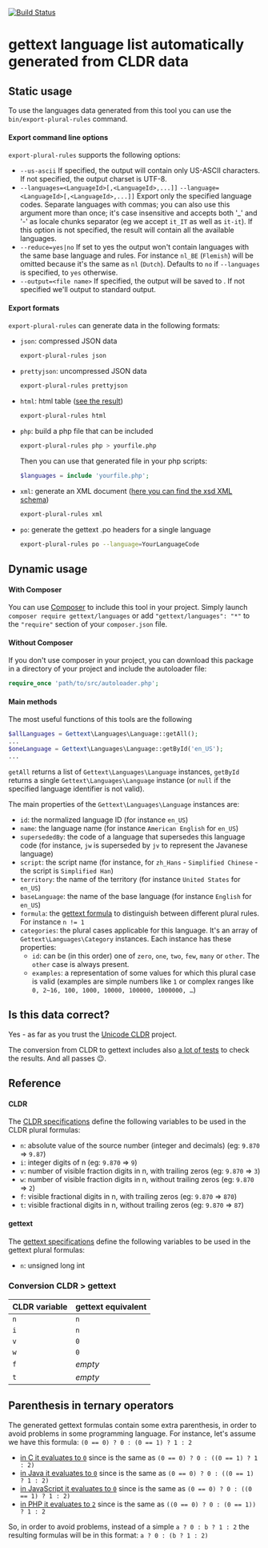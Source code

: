 [![Build Status](https://api.travis-ci.org/mlocati/cldr-to-gettext-plural-rules.svg?branch=master)](https://travis-ci.org/mlocati/cldr-to-gettext-plural-rules)
# gettext language list automatically generated from CLDR data


## Static usage

To use the languages data generated from this tool you can use the `bin/export-plural-rules` command.

#### Export command line options
`export-plural-rules` supports the following options:
- `--us-ascii`
  If specified, the output will contain only US-ASCII characters.
  If not specified, the output charset is UTF-8.
- `--languages=<LanguageId>[,<LanguageId>,...]]`
  `--language=<LanguageId>[,<LanguageId>,...]]`
  Export only the specified language codes.
  Separate languages with commas; you can also use this argument more than once; it's case insensitive and accepts both '_' and '-' as locale chunks separator (eg we accept `it_IT` as well as `it-it`).
  If this option is not specified, the result will contain all the available languages.
- `--reduce=yes|no`
  If set to yes the output won't contain languages with the same base language and rules.
  For instance `nl_BE` (`Flemish`) will be omitted because it's the same as `nl` (`Dutch`).
  Defaults to `no` if `--languages` is specified, to `yes` otherwise.
- `--output=<file name>`
  If specified, the output will be saved to <file name>. If not specified we'll output to standard output.

#### Export formats
`export-plural-rules` can generate data in the following formats:

- `json`: compressed JSON data
  ```bash
  export-plural-rules json
  ```

- `prettyjson`: uncompressed JSON data
  ```bash
  export-plural-rules prettyjson
  ```

- `html`: html table ([see the result](http://mlocati.github.io/cldr-to-gettext-plural-rules/))
  ```bash
  export-plural-rules html
  ```

- `php`: build a php file that can be included
  ```bash
  export-plural-rules php > yourfile.php
  ```
  Then you can use that generated file in your php scripts:
  ```php
  $languages = include 'yourfile.php';
  ```

- `xml`: generate an XML document ([here you can find the xsd XML schema](http://mlocati.github.io/cldr-to-gettext-plural-rules/GettextLanguages.xsd))
  ```bash
  export-plural-rules xml
  ```

- `po`: generate the gettext .po headers for a single language
  ```bash
  export-plural-rules po --language=YourLanguageCode
  ```


## Dynamic usage

#### With Composer
You can use [Composer](https://getcomposer.org/) to include this tool in your project.
Simply launch `composer require gettext/languages` or add `"gettext/languages": "*"` to the `"require"` section of your `composer.json` file.

#### Without Composer
If you don't use composer in your project, you can download this package in a directory of your project and include the autoloader file:
```php
require_once 'path/to/src/autoloader.php';
```

#### Main methods
The most useful functions of this tools are the following
```php
$allLanguages = Gettext\Languages\Language::getAll();
...
$oneLanguage = Gettext\Languages\Language::getById('en_US');
...
```
`getAll` returns a list of `Gettext\Languages\Language` instances, `getById` returns a single `Gettext\Languages\Language` instance (or `null` if the specified language identifier is not valid).

The main properties of the `Gettext\Languages\Language` instances are:
- `id`: the normalized language ID (for instance `en_US`)
- `name`: the language name (for instance `American English` for `en_US`)
- `supersededBy`: the code of a language that supersedes this language code (for instance, `jw` is superseded by `jv` to represent the Javanese language) 
- `script`: the script name (for instance, for `zh_Hans` - `Simplified Chinese` - the script is `Simplified Han`)
- `territory`: the name of the territory (for instance `United States` for `en_US`)
- `baseLanguage`: the name of the base language  (for instance `English` for `en_US`)
- `formula`: the [gettext formula](http://www.gnu.org/savannah-checkouts/gnu/gettext/manual/html_node/Plural-forms.html) to distinguish between different plural rules. For instance `n != 1` 
- `categories`: the plural cases applicable for this language. It's an array of `Gettext\Languages\Category` instances. Each instance has these properties:
  - `id`: can be (in this order) one of `zero`, `one`, `two`, `few`, `many` or `other`. The `other` case is always present.
  - `examples`: a representation of some values for which this plural case is valid (examples are simple numbers like `1` or complex ranges like `0, 2~16, 100, 1000, 10000, 100000, 1000000, …`)  

## Is this data correct?

Yes - as far as you trust the [Unicode CLDR](http://cldr.unicode.org) project.

The conversion from CLDR to gettext includes also [a lot of tests](https://travis-ci.org/mlocati/cldr-to-gettext-plural-rules) to check the results.
And all passes :wink:.



## Reference

#### CLDR

The [CLDR specifications](http://unicode.org/reports/tr35/tr35-numbers.html#Language_Plural_Rules) define the following variables to be used in the CLDR plural formulas:
- `n`: absolute value of the source number (integer and decimals) (eg: `9.870` => `9.87`)
- `i`: integer digits of n (eg: `9.870` => `9`)
- `v`: number of visible fraction digits in n, with trailing zeros (eg: `9.870` => `3`)
- `w`: number of visible fraction digits in n, without trailing zeros (eg: `9.870` => `2`)
- `f`: visible fractional digits in n, with trailing zeros (eg: `9.870` => `870`)
- `t`: visible fractional digits in n, without trailing zeros (eg: `9.870` => `87`)

#### gettext
The [gettext specifications](http://www.gnu.org/savannah-checkouts/gnu/gettext/manual/html_node/Plural-forms.html) define the following variables to be used in the gettext plural formulas:
- `n`: unsigned long int

### Conversion CLDR > gettext

| CLDR variable | gettext equivalent |
|---------------|--------------------|
| `n`           | `n`                |
| `i`           | `n`                |
| `v`           | `0`                |
| `w`           | `0`                |
| `f`           | *empty*            |
| `t`           | *empty*            |


## Parenthesis in ternary operators

The generated gettext formulas contain some extra parenthesis, in order to avoid problems in some programming language.
For instance, let's assume we have this formula:
`(0 == 0) ? 0 : (0 == 1) ? 1 : 2`
- [in C it evaluates to `0`](http://codepad.org/Epw5WkmJ) since is the same as `(0 == 0) ? 0 : ((0 == 1) ? 1 : 2)`
- [in Java it evaluates to `0`](https://ideone.com/vbRHjW) since is the same as `(0 == 0) ? 0 : ((0 == 1) ? 1 : 2)`
- [in JavaScript it evaluates to `0`](http://jsfiddle.net/7fnxa599/) since is the same as `(0 == 0) ? 0 : ((0 == 1) ? 1 : 2)`
- [in PHP it evaluates to `2`](http://3v4l.org/QAAnA) since is the same as `((0 == 0) ? 0 : (0 == 1)) ? 1 : 2`

So, in order to avoid problems, instead of a simple
`a ? 0 : b ? 1 : 2`
the resulting formulas will be in this format:
`a ? 0 : (b ? 1 : 2)`
